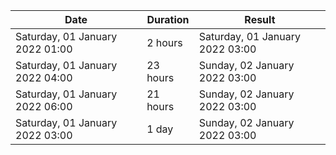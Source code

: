 |Date|Duration|Result|
|-|-|-|
|Saturday, 01 January 2022 01:00|2 hours|Saturday, 01 January 2022 03:00|
|Saturday, 01 January 2022 04:00|23 hours|Sunday, 02 January 2022 03:00|
|Saturday, 01 January 2022 06:00|21 hours|Sunday, 02 January 2022 03:00|
|Saturday, 01 January 2022 03:00|1 day|Sunday, 02 January 2022 03:00|